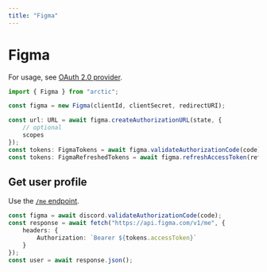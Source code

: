 ```yaml
---
title: "Figma"
---
```


# Figma

For usage, see [OAuth 2.0 provider](/guides/oauth2).

```ts
import { Figma } from "arctic";

const figma = new Figma(clientId, clientSecret, redirectURI);
```

```ts
const url: URL = await figma.createAuthorizationURL(state, {
	// optional
	scopes
});
const tokens: FigmaTokens = await figma.validateAuthorizationCode(code);
const tokens: FigmaRefreshedTokens = await figma.refreshAccessToken(refreshToken);
```

## Get user profile

Use the [`/me` endpoint](https://www.figma.com/developers/api#get-me-endpoint).

```ts
const figma = await discord.validateAuthorizationCode(code);
const response = await fetch("https://api.figma.com/v1/me", {
	headers: {
		Authorization: `Bearer ${tokens.accessToken}`
	}
});
const user = await response.json();
```
